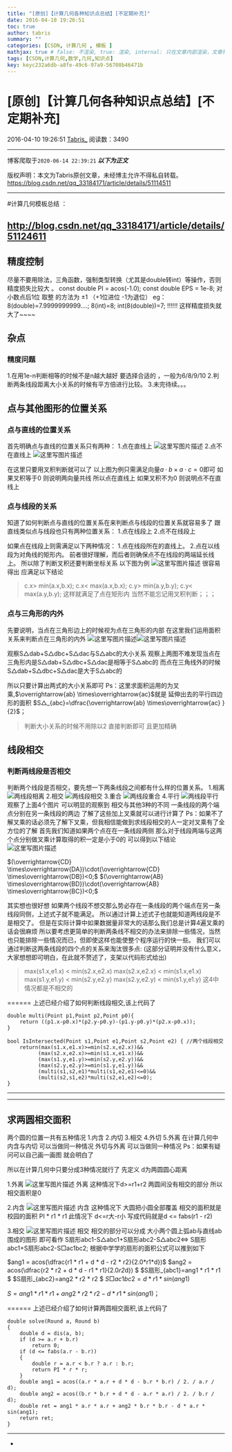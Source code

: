 ```yaml
---
title: "[原创]【计算几何各种知识点总结】[不定期补充]"
date: 2016-04-10 19:26:51
toc: true
author: tabris
summary: ""
categories: [CSDN, 计算几何 , 模板 ]
mathjax: true # false: 不渲染, true: 渲染, internal: 只在文章内部渲染，文章列表中不渲染
tags: [CSDN,计算几何,数学,几何,知识点]
key: keyc232a6db-a8fe-49c6-97a9-56708b46471b
---
```


# [原创]【计算几何各种知识点总结】[不定期补充]

2016-04-10 19:26:51  [Tabris_](https://me.csdn.net/qq_33184171) 阅读数：3490

---

博客爬取于`2020-06-14 22:39:21`
***以下为正文***

版权声明：本文为Tabris原创文章，未经博主允许不得私自转载。
https://blog.csdn.net/qq_33184171/article/details/51114511

<!-- more -->

---

#计算几何模板总结 ：

## http://blog.csdn.net/qq_33184171/article/details/51124611


## **精度控制**

尽量不要用除法，三角函数，强制类型转换（尤其是double转int）等操作，否则精度损失比较大 。
const double PI = acos(-1.0);
const double EPS = 1e-8;
对小数点后1位 取整  的方法为 ±1 （+1位进位 -1为退位）
eg：8(double)=7.9999999999....;
       8(int)=8;
       int(8(double))=7;  !!!!!!
       这样精度损失就大了~~~~

## **杂点**
### 精度问题
1.在用1e-n判断相等的时候不是n越大越好 要选择合适的  ，一般为6/8/9/10
2.判断两条线段距离大小关系的时候有平方倍进行比较。
3.未完待续。。。


## **点与其他图形的位置关系**
### 点与直线的位置关系
首先明确点与直线的位置关系只有两种：
1.点在直线上
![这里写图片描述](http://img.blog.csdn.net/20160414155301693)
2.点不在直线上
![这里写图片描述](http://img.blog.csdn.net/20160414155341162)

在这里只要用叉积判断就可以了
以上图为例只需满足向量$a\cdot b \times a\cdot c=0$即可
如果叉积等于0 则说明两向量共线 所以点在直线上
如果叉积不为0 则说明点不在直线上

### 点与线段的关系
知道了如何判断点与直线的位置关系在来判断点与线段的位置关系就容易多了
跟直线类似点与线段也只有两种位置关系：
1.点在线段上
2.点不在线段上

如果点在线段上则需满足以下两种情况：
1.点在线段所在的直线上。
2.点在以线段为对角线的矩形内。
前者很好理解，而后者则确保点不在线段的两端延长线上。
所以除了判断叉积还要判断坐标关系
以下图为例
![这里写图片描述](http://img.blog.csdn.net/20160414160454816)
很容易得出
应满足以下结论
>c.x> min(a.x,b.x);
c.x< max(a.x,b.x);
c.y> min(a.y,b.y);
c.y< max(a.y,b.y);
这样就满足了点在矩形内
当然不能忘记用叉积判断；；；


### 点与三角形的内外
先要说明，当点在三角形边上的时候视为点在三角形的内部
在这里我们运用面积关系来判断点在三角形的内外
![这里写图片描述](http://img.blog.csdn.net/20160414161308397)![这里写图片描述](http://img.blog.csdn.net/20160414161220819)

观察S△dab+S△dbc+S△dac与S△abc的大小关系
观察上两图不难发现当点在三角形内是S△dab+S△dbc+S△dac是相等于S△abc的
而点在三角线外的时候
S△dab+S△dbc+S△dac是大于S△abc的

所以只要计算出两式的大小关系即可
Ps：这里求面积运用的为叉乘,$\overrightarrow{ab} \times\overrightarrow{ac}$就是 延伸出去的平行四边形的面积
$S△_{abc}=\dfrac{\overrightarrow{ab} \times\overrightarrow{ac} }{2}$；

>判断大小关系的时候不用除以2 直接判断即可 且更加精确



## **线段相交**
### 判断两线段是否相交

判断两个线段是否相交，要先想一下两条线段之间都有什么样的位置关系。
1.相离
![两线段相离](http://img.blog.csdn.net/20160410184617699)
2.相交
![两线段相交](http://img.blog.csdn.net/20160410184718919)
3.重合
![两线段重合](http://img.blog.csdn.net/20160410184738888)
4.平行
![两线段平行](http://img.blog.csdn.net/20160410184747842)
观察了上面4个图片 可以明显的观察到 相交与其他3种的不同
一条线段的两个端点分别在另一条线段的两边
了解了这些加上叉乘就可以进行计算了
Ps：如果不了解叉乘的话必须先了解下叉乘，但我相信能做到求线段相交的人一定对叉乘有了全方位的了解
首先我们知道如果两个点在在一条线段两侧 那么对于线段两端与这两个点分别做叉乘计算取得的积一定是小于0的
可以得到以下结论
![这里写图片描述](http://img.blog.csdn.net/20160410190214032)

$(\overrightarrow{CD} \times\overrightarrow{DA})\cdot(\overrightarrow{CD} \times\overrightarrow{DB})<0;$
$(\overrightarrow{AB} \times\overrightarrow{BD})\cdot(\overrightarrow{AB} \times\overrightarrow{BC})<0;$

其实想也很好想
如果两个线段不想交那么势必存在一条线段的两个端点在另一条线段同侧，上述式子就不能满足。
所以通过计算上述式子也就能知道两线段是不是相交了。
但是在实际计算中如果数据量非常大的话那么我们总是计算4遍叉乘的话会很麻烦
所以要考虑更简单的判断两条线不相交的办法来排除一些情况，当然也只能排除一些情况而已，但即使这样也能使整个程序运行的快一些。
我们可以通过判断这两条线段的四个点的关系来淘汰很多点:
(这部分证明并没有什么意义，大家想想即可明白，在此就不赘述了，支架以代码形式给出)
>max(s1.x,e1.x) < min(s2.x,e2.x)
max(s2.x,e2.x) < min(s1.x,e1.x)
max(s1.y,e1.y) < min(s2.y,e2.y)
max(s2.y,e2.y) < min(s1.y,e1.y)
这4中情况都是不相交的

======
上述已经介绍了如何判断线段相交,该上代码了

```
double multi(Point p1,Point p2,Point p0){
    return ((p1.x-p0.x)*(p2.y-p0.y)-(p1.y-p0.y)*(p2.x-p0.x));
}

bool IsIntersected(Point s1,Point e1,Point s2,Point e2) { //两个线段相交
    return(max(s1.x,e1.x)>=min(s2.x,e2.x))&&
          (max(s2.x,e2.x)>=min(s1.x,e1.x))&&
          (max(s1.y,e1.y)>=min(s2.y,e2.y))&&
          (max(s2.y,e2.y)>=min(s1.y,e1.y))&&
          (multi(s1,s2,e1)*multi(s1,e2,e1)<=0)&&
          (multi(s2,s1,e2)*multi(s2,e1,e2)<=0);
}
```
------------------------------------------------------------------------
------------------------------------------------------------------------


## **求两圆相交面积**
两个圆的位置一共有五种情况
1.内含 2.内切 3.相交 4.外切 5.外离
在计算几何中 内含与内切 可以当做同一种情况 外切与外离 可以当做同一种情况
Ps：如果有疑问可以自己画一画图 就会明白了

所以在计算几何中只要分成3种情况就行了
先定义 d为两圆圆心距离

1.外离
![这里写图片描述](http://img.blog.csdn.net/20160408213313210)
外离
这种情况下d>=r1+r2
两圆间没有相交的部分
所以相交面积是0

2.内含
![这里写图片描述](http://img.blog.csdn.net/20160408213509414)
内含
这种情况下 大圆把小圆全部覆盖
相交的面积就是校园的面积 PI * r1 * r1
此情况下 d<=r大-r小
写成代码就是d <= fabs(r1 - r2)

3.相交
![这里写图片描述](http://img.blog.csdn.net/20160408213838460)
相交
相交的部分可以分成 大小两个圆上弧ab与直线ab围成的图形
即可看作
S扇形abc1-S△abc1+S扇形abc2-S△abc2<=>
S扇形abc1+S扇形abc2-S□ac1bc2;
根据中学学的扇形的面积公式可以推到如下

$ang1 = acos(\dfrac{r1 * r1 + d * d - r2 * r2}{2.0*r1*d})$
$ang2 = acos(\dfrac{r2 * r2 + d * d - r1 * r1}{2.0*r2*d}) $
$S扇形_{abc1}=ang1 * r1 * r1 $
$S扇形_{abc2}=ang2 * r2 * r2 $
$S□ac1bc2=d * r1 * sin(ang1)$

$S = ang1 * r1 * r1+ang2 * r2 * r2 - d * r1 * sin(ang1)；$

======
上述已经介绍了如何计算两圆相交面积,该上代码了
```
double solve(Round a, Round b)
{
    double d = dis(a, b);
    if (d >= a.r + b.r)
        return 0;
    if (d <= fabs(a.r - b.r))
    {
        double r = a.r < b.r ? a.r : b.r;
        return PI * r * r;
    }
    double ang1 = acos((a.r * a.r + d * d - b.r * b.r) / 2. / a.r / d);
    double ang2 = acos((b.r * b.r + d * d - a.r * a.r) / 2. / b.r / d);
    double ret = ang1 * a.r * a.r + ang2 * b.r * b.r - d * a.r * sin(ang1);
    return ret;
}

```

-------------------------------------------------------------------------
-
